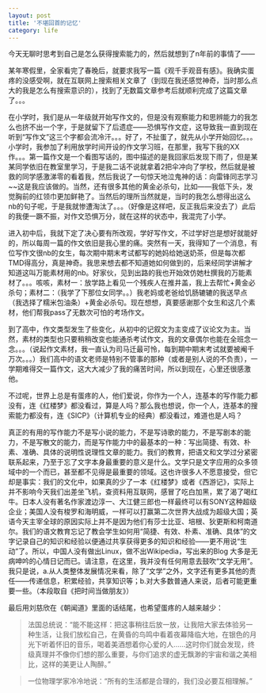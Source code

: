 ```yaml
---
layout: post
title: '不堪回首的记忆'
category: life
---
```


今天无聊时思考到自己是怎么获得搜索能力的，然后就想到了n年前的事情了——

某年寒假里，全家看完了春晚后，就要求我写一篇《观千手观音有感》。我确实蛋疼的没感受啊，就在互联网上搜索相关文章了（到现在我还感觉神奇，当时那么点大的我是怎么有搜索意识的），找到了无数篇文章参考后就顺利完成了这篇文章了。。。

在小学时，我们是从一年级就开始写作文的，但是没有观察能力和思辨能力的我怎么也挤不出一个字，于是就留下了后遗症——恐惧写作文症，这导致我一直到现在听到“写作文”这三个字都会流冷汗。。。好了，不扯蛋了，就先从小学开始回忆。。。小学时，我参加了利用放学时间开设的作文学习班，在那里，我写下我的XX作。。。第一篇作文是一个看图写话的，图中描述的是我回家后发现下雨了，但是某某同学依旧在教室里学习，于是我二话不说就拿着2把伞冲向了学校，然后就是被救的同学感激涕零的看着我，然后我说了一句惊天地泣鬼神的话：向雷锋同志学习~~这是我应该做的。当然，还有很多其他的黄金必杀句，比如——我低下头，发觉胸前的红领巾更加鲜艳了。当然后的理所当然就是，当时的我怎么想得出这么nb的句子呢，于是我就惨遭淘汰了。。。（好像是这样吧，反正我后来没去了）此后的我便一蹶不振，对作文恐惧万分，就在这样的状态中，我混完了小学。

进入初中后，我就下定了决心要有所改观，学好写作文，不过学好岂是想好就能好的，所以每周一篇的作文依旧是我心里的痛。突然有一天，我得知了一个消息，有位写作文很nb的女生，每次期中期末考试都写的她妈给她送奶茶，但是每次都TMD得高分，真是神奇。我思来想去都不知道她如何做到的，后来经同学讲解才知道这叫万能素材用的nb。好家伙，见到出路的我也开始效仿她杜撰我的万能素材了。。。咳咳，素材一：放学路上看见一个残疾人在推井盖，我上去帮忙+黄金必杀句；素材二：（我学了下那位女同学。。）我老妈或老爸给饥肠辘辘的我送早点（我选择了糯米包油条）+黄金必杀句。现在想想，真要感谢那个女生和这几个素材，他们帮我pass了无数次可怕的考场作文。

到了高中，作文类型发生了些变化，从初中的记叙文为主变成了议论文为主。当然，素材的类型也只要稍稍改变也能通杀考试作文，我的文章偶尔也能在全班念一念。。。（说起作文素材，我一直认为司马迁最可怜，每到期中期末考试就要被阉千万次。。。）我们高中的语文老师是特别不管事的那种（或者是别人说的不负责），一学期难得交一篇作文，这大大减少了我的痛苦时间，所以到现在，心里还很感激他。

不过呢，世界上总是有蛋疼的人，他们爱说，你作为一个人，连基本的写作能力都没有，连《红楼梦》都没看过，算是人吗？那么我也想说，你一个人，连基本的搜索能力都没有，连《SICP》（计算机专业的经典）都没看过，难道也是人吗？

真正的有用的写作能力不是写小说的能力，不是写诗歌的能力，不是写剧本的能力，不是写散文的能力，而是写作能力中的最基本的一种：写出简捷、有效、朴素、准确、具体的说明性说理性文章的能力。我们的教育，把语文和文学过分紧密联系起来，乃至于忘了文字本身最重要的意义是什么。文学只是文字应用的众多领域中的一个而已，甚至都不见得是最重要的领域。这也许很多人不愿意接受，但它却是事实：我们的文化中，如果真的少了一本《红楼梦》或者《西游记》，实际上并不影响今天我们出差坐飞机，查资料用互联网，感冒了吃白加黑，累了渴了喝红牛。日本人没有著名作家渡边淳一、大江健三郎也一样最终可以有SONY这种超级企业；美国人没有梭罗和海明威，一样可以打赢第二次世界大战成为超级大国；英语今天主宰全球的原因实际上并不是因为他们有莎士比亚、培根、狄更斯和柯南道尔。我们的语文教育忘记了教会学生如何用“简捷、有效、朴素、准确、具体”的文字记录自己的知识和经验以便通过共享获得更多的知识和经验——更不用说“生动”了。所以，中国人没有做出Linux，做不出Wikipedia，写出来的Blog 大多是无病呻吟的心情日记而已。请注意，在这里，我并没有任何用意去鼓吹“文学无用”。我只是说，a.从人类整体发展情况来看，除了“文学”之外，文字还有更多其他的责任——传递信息，积累经验，共享知识等；b.对大多数普通人来说，后者可能更重要一些。（本段取自《把时间当做朋友》）

最后用刘慈欣在《朝闻道》里面的话结尾，也希望蛋疼的人越来越少：

> 法国总统说：“能不能这样：把这事稍往后放一放，让我陪大家去体验另一种生活，让我们放松自己，在黄昏的鸟鸣中看着夜幕降临大地，在银色的月光下听着怀旧的音乐，喝着美酒想着你心爱的人……这时你们就会发现，终级真理并不像你们想的那么重要，与你们追求的虚无飘渺的宇宙和谐之美相比，这样的美更让人陶醉。”

> 一位物理学家冷冷地说：“所有的生活都是合理的，我们没必要互相理解。”
